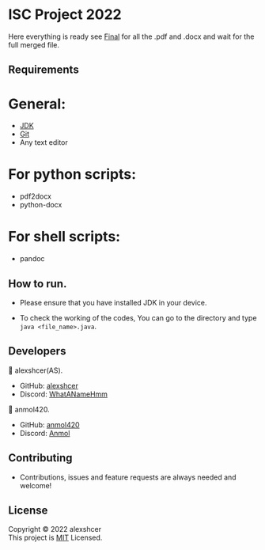 # ISC Project 2022

Here everything is ready see [Final](https://github.com/alexshcer/ISC-Project/tree/main/Final) for all the .pdf and .docx and wait for the full merged file.

<h2>Requirements</h2>

<h1>General:<br></h1>

- [JDK](https://www.java.com/en/download/) <br>
- [Git](https://git-scm.com/downloads) <br>
- Any text editor

<h1>For python scripts:<br></h1>

- pdf2docx
- python-docx

<h1>For shell scripts:<br></h1>

- pandoc

<h2>How to run.</h2>

- Please ensure that you have installed JDK in your device.

- To check the working of the codes, You can go to the directory and type `java <file_name>.java`.

<h2>Developers</h2>

🔵 alexshcer(AS).
- GitHub: [alexshcer](https://www.github.com/alexshcer)
- Discord: [WhatANameHmm](https://www.discord.com/users/827559876603412591)

🔵 anmol420.
- GitHub: [anmol420](https://www.github.com/anmol420)
- Discord: [Anmol](https://www.discord.com/users/875986400649052191)


<h2>Contributing</h2>

- Contributions, issues and feature requests are always needed and welcome!

<h2>License</h2>

Copyright © 2022 alexshcer<br>
This project is [MIT](https://en.wikipedia.org/wiki/MIT_License) Licensed.
